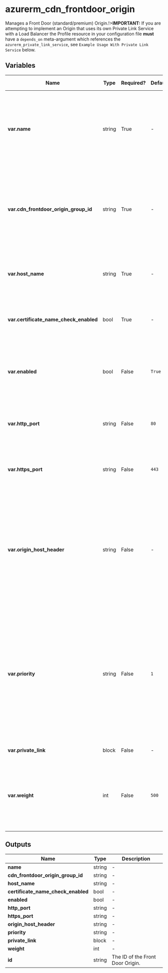 # azurerm_cdn_frontdoor_origin

Manages a Front Door (standard/premium) Origin.!>**IMPORTANT:** If you are attempting to implement an Origin that uses its own Private Link Service with a Load Balancer the Profile resource in your configuration file **must** have a `depends_on` meta-argument which references the `azurerm_private_link_service`, see `Example Usage With Private Link Service` below.

## Variables

| Name | Type | Required? |  Default  |  possible values |  Description |
| ---- | ---- | --------- |  ----------- | ----------- | ----------- |
| **var.name** | string | True | -  |  -  |  The name which should be used for this Front Door Origin. Changing this forces a new Front Door Origin to be created. | 
| **var.cdn_frontdoor_origin_group_id** | string | True | -  |  -  |  The ID of the Front Door Origin Group within which this Front Door Origin should exist. Changing this forces a new Front Door Origin to be created. | 
| **var.host_name** | string | True | -  |  -  |  The IPv4 address, IPv6 address or Domain name of the Origin. | 
| **var.certificate_name_check_enabled** | bool | True | -  |  -  |  Specifies whether certificate name checks are enabled for this origin. | 
| **var.enabled** | bool | False | `True`  |  `true`, `false`  |  Should the origin be enabled? Possible values are `true` or `false`. Defaults to `true`. | 
| **var.http_port** | string | False | `80`  |  -  |  The value of the HTTP port. Must be between `1` and `65535`. Defaults to `80`. | 
| **var.https_port** | string | False | `443`  |  -  |  The value of the HTTPS port. Must be between `1` and `65535`. Defaults to `443`. | 
| **var.origin_host_header** | string | False | -  |  -  |  The host header value (an IPv4 address, IPv6 address or Domain name) which is sent to the origin with each request. If unspecified the hostname from the request will be used. | 
| **var.priority** | string | False | `1`  |  -  |  Priority of origin in given origin group for load balancing. Higher priorities will not be used for load balancing if any lower priority origin is healthy. Must be between `1` and `5` (inclusive). Defaults to `1`. | 
| **var.private_link** | block | False | -  |  -  |  A `private_link` block. | 
| **var.weight** | int | False | `500`  |  -  |  The weight of the origin in a given origin group for load balancing. Must be between `1` and `1000`. Defaults to `500`. | 



## Outputs

| Name | Type | Description |
| ---- | ---- | --------- | 
| **name** | string  | - | 
| **cdn_frontdoor_origin_group_id** | string  | - | 
| **host_name** | string  | - | 
| **certificate_name_check_enabled** | bool  | - | 
| **enabled** | bool  | - | 
| **http_port** | string  | - | 
| **https_port** | string  | - | 
| **origin_host_header** | string  | - | 
| **priority** | string  | - | 
| **private_link** | block  | - | 
| **weight** | int  | - | 
| **id** | string  | The ID of the Front Door Origin. | 